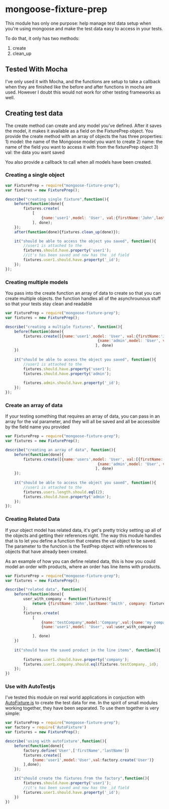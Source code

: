 mongoose-fixture-prep
=====================

This module has only one purpose: help manage test data setup when you're using mongoose and make the test data easy to access in your tests.

To do that, it only has two methods:
1. create
2. clean_up

## Tested With Mocha
I've only used it with Mocha, and the functions are setup to take a callback when they are finished like the before and after functions in mocha are used.  However I doubt this would not work for other testing frameworks as well.

## Creating test data
The create method can create and any model you've defined.  After it saves the model, it makes it available as a field on the FixturePrep object.  You provide the create method with an array of objects the has three properties:
	1) model: the name of the Mongoose model you want to create
	2) name: the name of the field you want to access it with from the fixturePrep object
	3) val: the data you want saved

You also provide a callback to call when all models have been created.

### Creating a single object
```js
var FixturePrep = require("mongoose-fixture-prep");
var fixtures = new FixturePrep();

describe("creating single fixture",function(){
	before(function(done){
		fixtures.create(
			[
				{name:'user1',model: 'User', val:{firstName:'John',lastName:'Smith'}}
			], done);
	});
	after(function(done){fixtures.clean_up(done)});

	it("should be able to access the object you saved", function(){
		//user1 is attached to the
		fixtures.should.have.property('user1');
		//it's has been saved and now has the _id field
		fixtures.user1.should.have.property('_id');
	});
});
```
### Creating multiple models
You pass into the create function an array of data to create so that you can create multiple objects.  the function handles all of the asynchrounous stuff so that your tests stay clean and readable

```js
var FixturePrep = require("mongoose-fixture-prep");
var fixtures = new FixturePrep();

describe("creating a multiple fixtures", function(){
	before(function(done){
		fixtures.create([{name:'user1',model: 'User', val:{firstName:'John',lastName:'Smith'}},
										 {name:'admin',model: 'User', val:{firstName:'super',lastName:'user', roles:['admin']}}
										], done)				
	})
	
	it("should be able to access the object you saved", function(){
		//user1 is attached to the
		fixtures.should.have.property('user1');
		fixtures.should.have.property('admin');
		
		fixtures.admin.should.have.property('_id');
	});
});
```
### Create an array of data
If your testing something that requires an array of data, you can pass in an array for the val parameter, and they will all be saved and all be accessible by the field name you provided

```js
var FixturePrep = require("mongoose-fixture-prep");
var fixtures = new FixturePrep();

describe("creating an array of data", function(){
	before(function(done){
		fixtures.create([{name:'users',model: 'User', val:[{firstName:'John',lastName:'Smith'},{firstName:'Jane',lastName:'Doe'}]},
										 {name:'admin',model: 'User', val:{firstName:'super',lastName:'user', roles:['admin']}}
										], done)				
	});
	
	it("should be able to access the object you saved", function(){
		//user1 is attached to the
		fixtures.users.length.should.eql(2);
		fixtures.should.have.property('admin');
	});
});
```

### Creating Related Data
If your object model has related data, it's get's pretty tricky setting up all of the objects and getting their references right. The way this module handles that is to let you define a function that creates the val object to be saved.  The parameter to the function is the TestPrep object with references to objects that have already been created.

As an example of how you can define related data, this is how you could model an order with products, where an order has line items with products.

```js
var FixturePrep = require("mongoose-fixture-prep");
var fixtures = new FixturePrep();

describe("related data", function(){
	before(function(done){
		user_with_company = function(fixtures){
			return {firstName:'John',lastName:'Smith', company: fixtures.testCompany}
		};
		fixtures.create(
			[
				{name:'testCompany',model:'Company',val:{name:'my company'}},
				{name:'user1',model: 'User', val:user_with_company}

			], done)				
	})
	
	it("should have the saved product in the line items", function(){
	
		fixtures.user1.should.have.property('company');
		fixtures.user1.company.should.eql(fixtures.testCompany._id);
	});
})
```
### Use with AutoTestjs
I've tested this module on real world applications in conjuction with [AutoFixture.js]("https://github.com/jcteague/autofixturejs") to create the test data for me.  In the spirit of small modules working together, they have been separated.  To use them together is very simple:

```js
var FixturePrep = require("mongoose-fixture-prep");
var factory = require('AutoFixture')
var fixtures = new FixturePrep();

describe('using with autofixture',function(){
	before(function(done){
		factory.define('User',['firstName','lastName'])
		fixtures.create([
			{name:'user1',model:'User',val:factory.create('User')}
		],done);
	});

	it("should create the fixtures from the factory",function(){
		fixtures.should.have.property('user1');
		//it's has been saved and now has the _id field
		fixtures.user1.should.have.property('_id');
	})
})
```

